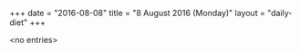 +++
date = "2016-08-08"
title = "8 August 2016 (Monday)"
layout = "daily-diet"
+++

<p>&lt;no entries&gt;</p>